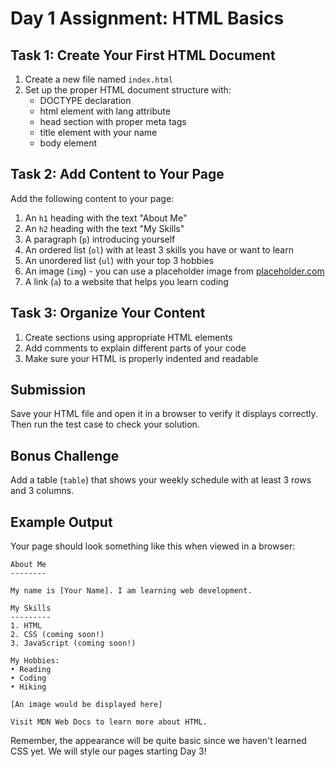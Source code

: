 # Day 1 Assignment: HTML Basics

## Task 1: Create Your First HTML Document
1. Create a new file named `index.html`
2. Set up the proper HTML document structure with:
   - DOCTYPE declaration
   - html element with lang attribute
   - head section with proper meta tags
   - title element with your name
   - body element

## Task 2: Add Content to Your Page
Add the following content to your page:
1. An `h1` heading with the text "About Me"
2. An `h2` heading with the text "My Skills"
3. A paragraph (`p`) introducing yourself
4. An ordered list (`ol`) with at least 3 skills you have or want to learn
5. An unordered list (`ul`) with your top 3 hobbies
6. An image (`img`) - you can use a placeholder image from [placeholder.com](https://placeholder.com)
7. A link (`a`) to a website that helps you learn coding

## Task 3: Organize Your Content
1. Create sections using appropriate HTML elements
2. Add comments to explain different parts of your code
3. Make sure your HTML is properly indented and readable

## Submission
Save your HTML file and open it in a browser to verify it displays correctly. Then run the test case to check your solution.

## Bonus Challenge
Add a table (`table`) that shows your weekly schedule with at least 3 rows and 3 columns.

## Example Output
Your page should look something like this when viewed in a browser:

```
About Me
--------

My name is [Your Name]. I am learning web development.

My Skills
---------
1. HTML
2. CSS (coming soon!)
3. JavaScript (coming soon!)

My Hobbies:
• Reading
• Coding
• Hiking

[An image would be displayed here]

Visit MDN Web Docs to learn more about HTML.
```

Remember, the appearance will be quite basic since we haven't learned CSS yet. We will style our pages starting Day 3!